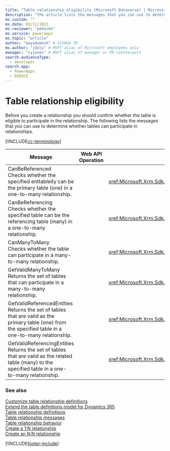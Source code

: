 ```yaml
---
title: "Table relationship eligibility (Microsoft Dataverse) | Microsoft Docs" # Intent and product brand in a unique string of 43-59 chars including spaces
description: "The article lists the messages that you can use to determine whether tables can participate in relationships" # 115-145 characters including spaces. This abstract displays in the search result.
ms.custom: ""
ms.date: 03/11/2021
ms.reviewer: "pehecke"
ms.service: powerapps
ms.topic: "article"
author: "mayadumesh" # GitHub ID
ms.author: "jdaly" # MSFT alias of Microsoft employees only
manager: "ryjones" # MSFT alias of manager or PM counterpart
search.audienceType: 
  - developer
search.app: 
  - PowerApps
  - D365CE
---
```

# Table relationship eligibility

Before you create a relationship you should confirm whether the table is eligible to participate in the relationship. The following lists the messages that you can use to determine whether tables can participate in relationships.  

[!INCLUDE[cc-terminology](includes/cc-terminology.md)]
  
|Message|Web API Operation|SDK Assembly|  
|-------------|-----------------|----------------|  
|CanBeReferenced</br>Checks whether the specified enttableity can be the primary table (one) in a one-to-many relationship.|<xref href="Microsoft.Dynamics.CRM.CanBeReferenced?text=CanBeReferenced Action" />|<xref:Microsoft.Xrm.Sdk.Messages.CanBeReferencedRequest>|  
|CanBeReferencing</br>Checks whether the specified table can be the referencing table (many) in a one-to-many relationship.|<xref href="Microsoft.Dynamics.CRM.CanBeReferencing?text=CanBeReferencing Action" />|<xref:Microsoft.Xrm.Sdk.Messages.CanBeReferencingRequest>|  
|CanManyToMany</br>Checks whether the table can participate in a many-to-many relationship.|<xref href="Microsoft.Dynamics.CRM.CanManyToMany?text=CanManyToMany Action" />|<xref:Microsoft.Xrm.Sdk.Messages.CanManyToManyRequest>|  
|GetValidManyToMany</br>Returns the set of tables that can participate in a many-to-many relationship.|<xref href="Microsoft.Dynamics.CRM.GetValidManyToMany?text=GetValidManyToMany Function" />|<xref:Microsoft.Xrm.Sdk.Messages.GetValidManyToManyRequest>|  
|GetValidReferencedEntities</br>Returns the set of tables that are valid as the primary table (one) from the specified table in a one-to-many relationship.|<xref href="Microsoft.Dynamics.CRM.GetValidReferencedEntities?text=GetValidReferencedEntities Function" />|<xref:Microsoft.Xrm.Sdk.Messages.GetValidReferencedEntitiesRequest>|  
|GetValidReferencingEntities</br>Returns the set of tables that are valid as the related table (many) to the specified table in a one-to-many relationship.|<xref href="Microsoft.Dynamics.CRM.GetValidReferencingEntities?text=GetValidReferencingEntities Function" />|<xref:Microsoft.Xrm.Sdk.Messages.GetValidReferencingEntitiesRequest>|  
  
### See also  
 [Customize table relationship definitions](/dynamics365/customer-engagement/developer/customize-entity-relationship-metadata)   
 [Extend the table definitions model for Dynamics 365](/dynamics365/customer-engagement/developer/org-service/use-organization-service-metadata)   
 [Table relationship definitions](/dynamics365/customer-engagement/developer/customize-entity-relationship-metadata)   
 [Table relationship messages](entity-relationship-metadata-messages.md)   
 [Table relationship behavior](/dynamics365/customer-engagement/developer/entity-relationship-behavior)   
 [Create a 1:N relationship](/dynamics365/customer-engagement/developer/org-service/create-retrieve-entity-relationships#BKMK_Create1NEntityRelationship)   
 [Create an N:N relationship](/dynamics365/customer-engagement/developer/org-service/create-retrieve-entity-relationships#BKMK_CreateNNEntityRelationship)


[!INCLUDE[footer-include](../../includes/footer-banner.md)]